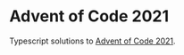 # Advent of Code 2021

Typescript solutions to [Advent of Code 2021](https://adventofcode.com/2021/).
